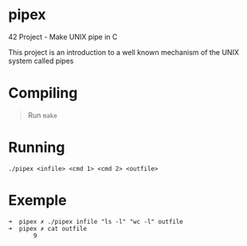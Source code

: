 # pipex

42 Project - Make UNIX pipe in C

This project is an introduction to a well known mechanism of the UNIX system called pipes

# Compiling
> Run ```make```

# Running
```./pipex <infile> <cmd 1> <cmd 2> <outfile>```

# Exemple

```
➜  pipex ✗ ./pipex infile "ls -l" "wc -l" outfile
➜  pipex ✗ cat outfile
       9
```
